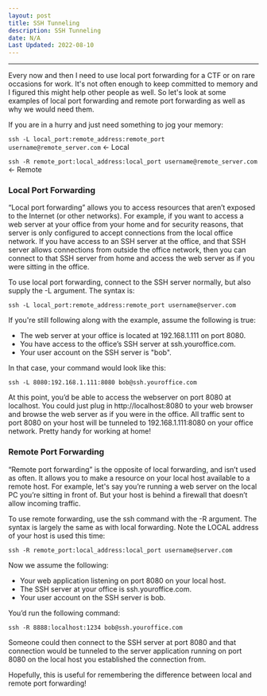 ```yaml
---
layout: post
title: SSH Tunneling
description: SSH Tunneling
date: N/A
Last Updated: 2022-08-10
---
```

---
Every now and then I need to use local port forwarding for a CTF or on rare occasions for work.  It's not often enough to keep committed to memory and I figured this might help other people as well.  So let's look at some examples of local port forwarding and remote port forwarding as well as why we would need them.

If you are in a hurry and just need something to jog your memory:

`ssh -L local_port:remote_address:remote_port username@remote_server.com` <- Local

`ssh -R remote_port:local_address:local_port username@remote_server.com` <- Remote

### Local Port Forwarding

“Local port forwarding” allows you to access resources that aren’t exposed to the Internet (or other networks). For example, if you want to access a web server at your office from your home and for security reasons, that server is only configured to accept connections from the local office network. If you have access to an SSH server at the office, and that SSH server allows connections from outside the office network, then you can connect to that SSH server from home and access the web server as if you were sitting in the office.

To use local port forwarding, connect to the SSH server normally, but also supply the -L argument. The syntax is:

`ssh -L local_port:remote_address:remote_port username@server.com`

If you're still following along with the example, assume the following is true:
* The web server at your office is located at 192.168.1.111 on port 8080.
* You have access to the office’s SSH server at ssh.youroffice.com.
* Your user account on the SSH server is "bob".

In that case, your command would look like this:

`ssh -L 8080:192.168.1.111:8080 bob@ssh.youroffice.com`

At this point, you’d be able to access the webserver on port 8080 at localhost. You could just plug in http://localhost:8080 to your web browser and browse the web server as if you were in the office.  All traffic sent to port 8080 on your host will be tunneled to 192.168.1.111:8080 on your office network.  Pretty handy for working at home!

### Remote Port Forwarding

“Remote port forwarding” is the opposite of local forwarding, and isn’t used as often. It allows you to make a resource on your local host available to a remote host. For example, let's say you’re running a web server on the local PC you’re sitting in front of. But your host is behind a firewall that doesn’t allow incoming traffic.

To use remote forwarding, use the ssh command with the -R argument. The syntax is largely the same as with local forwarding.  Note the LOCAL address of your host is used this time:

`ssh -R remote_port:local_address:local_port username@server.com`

Now we assume the following:  

- Your web application listening on port 8080 on your local host.
- The SSH server at your office is ssh.youroffice.com.
- Your user account on the SSH server is bob.

You’d run the following command:

`ssh -R 8888:localhost:1234 bob@ssh.youroffice.com`

Someone could then connect to the SSH server at port 8080 and that connection would be tunneled to the server application running on port 8080 on the local host you established the connection from.

Hopefully, this is useful for remembering the difference between local and remote port forwarding!
